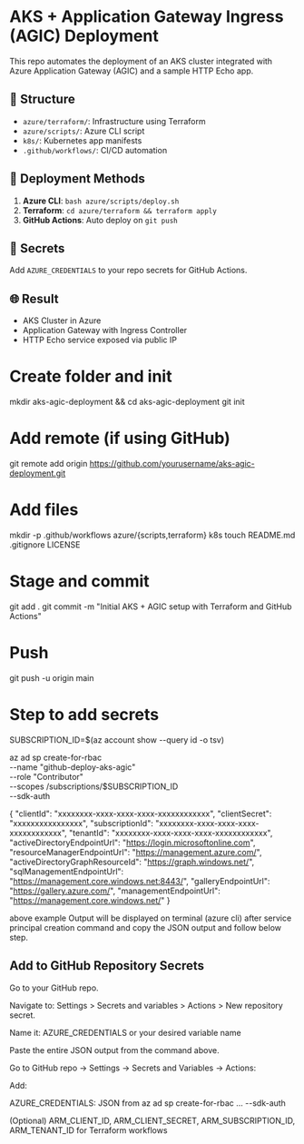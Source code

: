 # AKS + Application Gateway Ingress (AGIC) Deployment

This repo automates the deployment of an AKS cluster integrated with Azure Application Gateway (AGIC) and a sample HTTP Echo app.

## 📁 Structure
- `azure/terraform/`: Infrastructure using Terraform
- `azure/scripts/`: Azure CLI script
- `k8s/`: Kubernetes app manifests
- `.github/workflows/`: CI/CD automation

## 🚀 Deployment Methods
1. **Azure CLI**: `bash azure/scripts/deploy.sh`
2. **Terraform**: `cd azure/terraform && terraform apply`
3. **GitHub Actions**: Auto deploy on `git push`

## 🔐 Secrets
Add `AZURE_CREDENTIALS` to your repo secrets for GitHub Actions.

## 🌐 Result
- AKS Cluster in Azure
- Application Gateway with Ingress Controller
- HTTP Echo service exposed via public IP


# Create folder and init
mkdir aks-agic-deployment && cd aks-agic-deployment
git init

# Add remote (if using GitHub)
git remote add origin https://github.com/yourusername/aks-agic-deployment.git

# Add files
mkdir -p .github/workflows azure/{scripts,terraform} k8s
touch README.md .gitignore LICENSE

# Stage and commit
git add .
git commit -m "Initial AKS + AGIC setup with Terraform and GitHub Actions"

# Push
git push -u origin main

# Step to add secrets

SUBSCRIPTION_ID=$(az account show --query id -o tsv)

az ad sp create-for-rbac \
  --name "github-deploy-aks-agic" \
  --role "Contributor" \
  --scopes /subscriptions/$SUBSCRIPTION_ID \
  --sdk-auth


{
  "clientId": "xxxxxxxx-xxxx-xxxx-xxxx-xxxxxxxxxxxx",
  "clientSecret": "xxxxxxxxxxxxxxxx",
  "subscriptionId": "xxxxxxxx-xxxx-xxxx-xxxx-xxxxxxxxxxxx",
  "tenantId": "xxxxxxxx-xxxx-xxxx-xxxx-xxxxxxxxxxxx",
  "activeDirectoryEndpointUrl": "https://login.microsoftonline.com",
  "resourceManagerEndpointUrl": "https://management.azure.com/",
  "activeDirectoryGraphResourceId": "https://graph.windows.net/",
  "sqlManagementEndpointUrl": "https://management.core.windows.net:8443/",
  "galleryEndpointUrl": "https://gallery.azure.com/",
  "managementEndpointUrl": "https://management.core.windows.net/"
}

above example Output will be displayed on terminal (azure cli) after service principal creation command and copy the JSON output and follow below step.

## Add to GitHub Repository Secrets
Go to your GitHub repo.

Navigate to: Settings > Secrets and variables > Actions > New repository secret.

Name it: AZURE_CREDENTIALS or your desired variable name

Paste the entire JSON output from the command above.

Go to GitHub repo → Settings → Secrets and Variables → Actions:


Add:

AZURE_CREDENTIALS: JSON from az ad sp create-for-rbac ... --sdk-auth

(Optional) ARM_CLIENT_ID, ARM_CLIENT_SECRET, ARM_SUBSCRIPTION_ID, ARM_TENANT_ID for Terraform workflows
